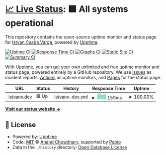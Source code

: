 # [📈 Live Status](https://demo.upptime.js.org): <!--live status--> **🟩 All systems operational**

This repository contains the open-source uptime monitor and status page for [Istvan Csaba Varga](https://demo.upptime.js.org), powered by [Upptime](https://github.com/upptime/upptime).

[![Uptime CI](https://github.com/IstvanCsVarga/istvanv-dev-upttime/workflows/Uptime%20CI/badge.svg)](https://github.com/IstvanCsVarga/istvanv-dev-upttime/actions?query=workflow%3A%22Uptime+CI%22)
[![Response Time CI](https://github.com/IstvanCsVarga/istvanv-dev-upttime/workflows/Response%20Time%20CI/badge.svg)](https://github.com/IstvanCsVarga/istvanv-dev-upttime/actions?query=workflow%3A%22Response+Time+CI%22)
[![Graphs CI](https://github.com/IstvanCsVarga/istvanv-dev-upttime/workflows/Graphs%20CI/badge.svg)](https://github.com/IstvanCsVarga/istvanv-dev-upttime/actions?query=workflow%3A%22Graphs+CI%22)
[![Static Site CI](https://github.com/IstvanCsVarga/istvanv-dev-upttime/workflows/Static%20Site%20CI/badge.svg)](https://github.com/IstvanCsVarga/istvanv-dev-upttime/actions?query=workflow%3A%22Static+Site+CI%22)
[![Summary CI](https://github.com/IstvanCsVarga/istvanv-dev-upttime/workflows/Summary%20CI/badge.svg)](https://github.com/IstvanCsVarga/istvanv-dev-upttime/actions?query=workflow%3A%22Summary+CI%22)

With [Upptime](https://upptime.js.org), you can get your own unlimited and free uptime monitor and status page, powered entirely by a GitHub repository. We use [Issues](https://github.com/IstvanCsVarga/istvanv-dev-upttime/issues) as incident reports, [Actions](https://github.com/IstvanCsVarga/istvanv-dev-upttime/actions) as uptime monitors, and [Pages](https://demo.upptime.js.org) for the status page.

<!--start: status pages-->
<!-- This summary is generated by Upptime (https://github.com/upptime/upptime) -->
<!-- Do not edit this manually, your changes will be overwritten -->
<!-- prettier-ignore -->
| URL | Status | History | Response Time | Uptime |
| --- | ------ | ------- | ------------- | ------ |
| <img alt="" src="https://icons.duckduckgo.com/ip3/www.istvanv.dev.ico" height="13"> [istvanv.dev](https://www.istvanv.dev) | 🟩 Up | [istvanv-dev.yml](https://github.com/IstvanCsVarga/istvanv-dev-upttime/commits/HEAD/history/istvanv-dev.yml) | <details><summary><img alt="Response time graph" src="./graphs/istvanv-dev/response-time-week.png" height="20"> 159ms</summary><br><a href="https://uptime.istvanv.dev/history/istvanv-dev"><img alt="Response time 213" src="https://img.shields.io/endpoint?url=https%3A%2F%2Fraw.githubusercontent.com%2FIstvanCsVarga%2Fistvanv-dev-upttime%2FHEAD%2Fapi%2Fistvanv-dev%2Fresponse-time.json"></a><br><a href="https://uptime.istvanv.dev/history/istvanv-dev"><img alt="24-hour response time 111" src="https://img.shields.io/endpoint?url=https%3A%2F%2Fraw.githubusercontent.com%2FIstvanCsVarga%2Fistvanv-dev-upttime%2FHEAD%2Fapi%2Fistvanv-dev%2Fresponse-time-day.json"></a><br><a href="https://uptime.istvanv.dev/history/istvanv-dev"><img alt="7-day response time 159" src="https://img.shields.io/endpoint?url=https%3A%2F%2Fraw.githubusercontent.com%2FIstvanCsVarga%2Fistvanv-dev-upttime%2FHEAD%2Fapi%2Fistvanv-dev%2Fresponse-time-week.json"></a><br><a href="https://uptime.istvanv.dev/history/istvanv-dev"><img alt="30-day response time 207" src="https://img.shields.io/endpoint?url=https%3A%2F%2Fraw.githubusercontent.com%2FIstvanCsVarga%2Fistvanv-dev-upttime%2FHEAD%2Fapi%2Fistvanv-dev%2Fresponse-time-month.json"></a><br><a href="https://uptime.istvanv.dev/history/istvanv-dev"><img alt="1-year response time 213" src="https://img.shields.io/endpoint?url=https%3A%2F%2Fraw.githubusercontent.com%2FIstvanCsVarga%2Fistvanv-dev-upttime%2FHEAD%2Fapi%2Fistvanv-dev%2Fresponse-time-year.json"></a></details> | <details><summary><a href="https://uptime.istvanv.dev/history/istvanv-dev">100.00%</a></summary><a href="https://uptime.istvanv.dev/history/istvanv-dev"><img alt="All-time uptime 100.00%" src="https://img.shields.io/endpoint?url=https%3A%2F%2Fraw.githubusercontent.com%2FIstvanCsVarga%2Fistvanv-dev-upttime%2FHEAD%2Fapi%2Fistvanv-dev%2Fuptime.json"></a><br><a href="https://uptime.istvanv.dev/history/istvanv-dev"><img alt="24-hour uptime 100.00%" src="https://img.shields.io/endpoint?url=https%3A%2F%2Fraw.githubusercontent.com%2FIstvanCsVarga%2Fistvanv-dev-upttime%2FHEAD%2Fapi%2Fistvanv-dev%2Fuptime-day.json"></a><br><a href="https://uptime.istvanv.dev/history/istvanv-dev"><img alt="7-day uptime 100.00%" src="https://img.shields.io/endpoint?url=https%3A%2F%2Fraw.githubusercontent.com%2FIstvanCsVarga%2Fistvanv-dev-upttime%2FHEAD%2Fapi%2Fistvanv-dev%2Fuptime-week.json"></a><br><a href="https://uptime.istvanv.dev/history/istvanv-dev"><img alt="30-day uptime 100.00%" src="https://img.shields.io/endpoint?url=https%3A%2F%2Fraw.githubusercontent.com%2FIstvanCsVarga%2Fistvanv-dev-upttime%2FHEAD%2Fapi%2Fistvanv-dev%2Fuptime-month.json"></a><br><a href="https://uptime.istvanv.dev/history/istvanv-dev"><img alt="1-year uptime 100.00%" src="https://img.shields.io/endpoint?url=https%3A%2F%2Fraw.githubusercontent.com%2FIstvanCsVarga%2Fistvanv-dev-upttime%2FHEAD%2Fapi%2Fistvanv-dev%2Fuptime-year.json"></a></details>

<!--end: status pages-->

[**Visit our status website →**](https://demo.upptime.js.org)

## 📄 License

- Powered by: [Upptime](https://github.com/upptime/upptime)
- Code: [MIT](./LICENSE) © [Anand Chowdhary](https://anandchowdhary.com), supported by [Pabio](https://pabio.com)
- Data in the `./history` directory: [Open Database License](https://opendatacommons.org/licenses/odbl/1-0/)
